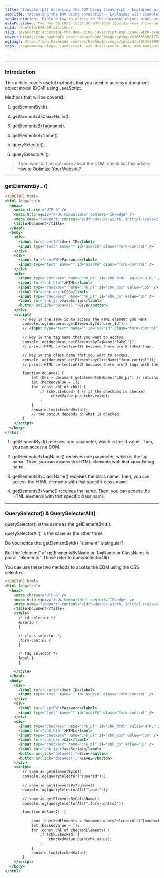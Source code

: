```yaml
---
title: "[JavaScript] Accessing the DOM Using JavaScript - Explained with Examples."
seoTitle: "Accessing the DOM Using JavaScript - Explained with Examples."
seoDescription: "Explore how to access to the document object model using JavaScript. Beginner Friendly."
datePublished: Mon May 08 2023 12:28:36 GMT+0000 (Coordinated Universal Time)
cuid: clhetk1wr000n09la21rshoav
slug: javascript-accessing-the-dom-using-javascript-explained-with-examples
cover: https://cdn.hashnode.com/res/hashnode/image/upload/v1683536317240/1bd33740-aea6-4c0e-8c4e-744c874b4096.jpeg
ogImage: https://cdn.hashnode.com/res/hashnode/image/upload/v1683548895384/a1956ea9-4f91-437f-83fd-e44c64d064c1.jpeg
tags: programming-blogs, javascript, web-development, dom, dom-manipulation

---
```


---

### Introduction

This article covers useful methods that you need to access a document object model (DOM) using JavaScript.

Methods that will be covered:

1. getElementById().
    
2. getElementsByClassName().
    
3. getElementsByTagname().
    
4. getElementsByName().
    
5. querySelector().
    
6. querySelectorAll().
    

> If you want to find out more about the DOM, check out this article: [How to Optimize Your Website?](https://jaylog.hashnode.dev/how-to-optimize-your-website-dom-tree-cssom-tree-rendering-tree)

---

### getElementBy...()

```xml
<!DOCTYPE html>
<html lang="en">
  <head>
    <meta charset="UTF-8" />
    <meta http-equiv="X-UA-Compatible" content="IE=edge" />
    <meta name="viewport" content="width=device-width, initial-scale=1.0" />
    <title>Document</title>
  </head>
  <body>
    <div>
      <label for="userId">User ID</label>
      <input type="text" name="" id="userId" class="form-control" />
    </div>
    <div>
      <label for="userPW">Password</label>
      <input type="text" name="" id="userPW" class="form-control" />
    </div>
    <div>
      <input type="checkbox" name="chk_pl" id="chk_html" value="HTML" />
      <label for="chk_html">HTML</label>
      <input type="checkbox" name="chk_pl" id="chk_css" value="CSS" />
      <label for="chk_css">CSS</label>
      <input type="checkbox" name="chk_pl" id="chk_js" value="JS" />
      <label for="chk_js">JavaScript</label>
      <button onclick="doSave();">Save</button>
    </div>
    <script>
        // key in the same id to access the HTML element you want.
        console.log(document.getElementById("user_Id"));
        // <input type="text" name="" id="userId" class="form-control" />
        
        // key in the tag name that you want to access.
        console.log(document.getElementsByTagName("label"));
        // prints HTML collection(5) because there are 5 label tags.

        // key in the class name that you want to access.
        console.log(document.getElementsbyClassName("form-control"));
        // prints HTML collection(2) because there are 2 tags with the class name = form-control.

        function doSave() {
            let chks = document.getElementsByName("chk_pl") // returns an array
            let checkedValue = [];
            for (const chk of chks) {
                if (chk.chekced) { // if the checkbox is checked
                     chkedValue.push(chk.value);
                } 
            }
            console.log(checkedValue); 
            // the output depends on what is checked.
        }
    </script>
  </body>
</html>
```

1. getElementById() receives one parameter, which is the id value. Then, you can access a DOM.
    
2. getElementsByTagName() receives one parameter, which is the tag name. Then, you can access the HTML elements with that specific tag name.
    
3. getElementsByClassName() receives the class name. Then, you can access the HTML elements with that specific class name.
    
4. getElementsByName() receives the name. Then, you can access the HTML elements with that specific class name.
    

---

### QuerySelector() & QuerySelectorAll()

querySelector() is the same as the getElementById().

querySelectorAll() is the same as the other three.

Do you notice that getElementById() "element" is singular?

But the "element" of getElementsByName or TagName or ClassName is plural, "elements". Those refer to querySelectorAll()

You can use these two methods to access the DOM using the CSS selectors.

```xml
<!DOCTYPE html>
<html lang="en">
  <head>
    <meta charset="UTF-8" />
    <meta http-equiv="X-UA-Compatible" content="IE=edge" />
    <meta name="viewport" content="width=device-width, initial-scale=1.0" />
    <title>Document</title>
    <style>
      /* id selector */
      #userId {
      }

      /* class selector */
      .form-control {
      }

      /* tag selector */
      label {
      }

    </style>
  </head>
  <body>
    <div>
      <label for="userId">User ID</label>
      <input type="text" name="" id="userId" class="form-control" />
    </div>
    <div>
      <label for="userPW">Password</label>
      <input type="text" name="" id="userPW" class="form-control" />
    </div>
    <div>
      <input type="checkbox" name="chk_pl" id="chk_html" value="HTML" />
      <label for="chk_html">HTML</label>
      <input type="checkbox" name="chk_pl" id="chk_css" value="CSS" />
      <label for="chk_css">CSS</label>
      <input type="checkbox" name="chk_pl" id="chk_js" value="JS" />
      <label for="chk_js">JavaScript</label>
      <button onclick="doSave();">Save</button>
      <button onclick="doSave2();">Save2</button>
    </div>
    <script>
        // same as getElementById()
        console.log(querySelector("#userId"));
    
        // same as getElementsByTagName()
        console.log(querySelectorAll("label"));

        // same as getElementsByCalssName()
        console.log(querySelectorAll(".form-control"))

        function doSave2() {

            const checkedElements = document.querySelectorAll("[name=chk_pl]:checked");
            let checkedValue = [];
            for (const chk of checkedElements) {
                if (chk.checked) {
                    checkedValue.push(chk.value);
                }
            }
            console.log(checkedValue);
        }
    </script>
  </body>
</html>
```